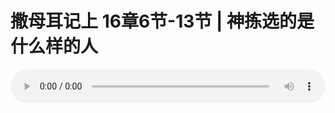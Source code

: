 # 撒母耳记上 16章6节-13节 | 神拣选的是什么样的人

<audio style="width: 100%;" preload="false" controls controlslist="nodownload"><source src="https://cdn.simai.ml/audio/mp3/2019/191124_004.mp3" type="audio/mpeg">Your browser does not support the audio element.</audio>